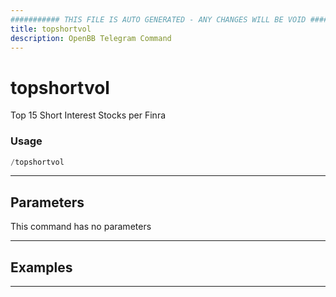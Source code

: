 ```yaml
---
########### THIS FILE IS AUTO GENERATED - ANY CHANGES WILL BE VOID ###########
title: topshortvol
description: OpenBB Telegram Command
---
```


# topshortvol

Top 15 Short Interest Stocks per Finra

### Usage

```python wordwrap
/topshortvol
```

---

## Parameters

This command has no parameters



---

## Examples


---
